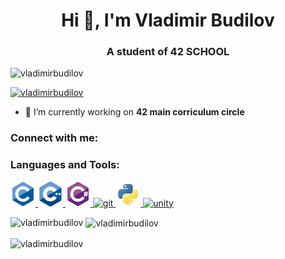 <h1 align="center">Hi 👋, I'm Vladimir Budilov</h1>
<h3 align="center">A student of 42 SCHOOL</h3>

<p align="left"> <img src="https://komarev.com/ghpvc/?username=vladimirbudilov&label=Profile%20views&color=0e75b6&style=flat" alt="vladimirbudilov" /> </p>

<p align="left"> <a href="https://github.com/ryo-ma/github-profile-trophy"><img src="https://github-profile-trophy.vercel.app/?username=vladimirbudilov" alt="vladimirbudilov" /></a> </p>

- 🔭 I’m currently working on **42 main corriculum circle**

<h3 align="left">Connect with me:</h3>
<p align="left">
</p>

<h3 align="left">Languages and Tools:</h3>
<p align="left"> <a href="https://www.cprogramming.com/" target="_blank" rel="noreferrer"> <img src="https://raw.githubusercontent.com/devicons/devicon/master/icons/c/c-original.svg" alt="c" width="40" height="40"/> </a> <a href="https://www.w3schools.com/cpp/" target="_blank" rel="noreferrer"> <img src="https://raw.githubusercontent.com/devicons/devicon/master/icons/cplusplus/cplusplus-original.svg" alt="cplusplus" width="40" height="40"/> </a> <a href="https://www.w3schools.com/cs/" target="_blank" rel="noreferrer"> <img src="https://raw.githubusercontent.com/devicons/devicon/master/icons/csharp/csharp-original.svg" alt="csharp" width="40" height="40"/> </a> <a href="https://git-scm.com/" target="_blank" rel="noreferrer"> <img src="https://www.vectorlogo.zone/logos/git-scm/git-scm-icon.svg" alt="git" width="40" height="40"/> </a> <a href="https://www.python.org" target="_blank" rel="noreferrer"> <img src="https://raw.githubusercontent.com/devicons/devicon/master/icons/python/python-original.svg" alt="python" width="40" height="40"/> </a> <a href="https://unity.com/" target="_blank" rel="noreferrer"> <img src="https://www.vectorlogo.zone/logos/unity3d/unity3d-icon.svg" alt="unity" width="40" height="40"/> </a> </p>

<p><img align="left" src="https://github-readme-stats.vercel.app/api/top-langs?username=vladimirbudilov&show_icons=true&locale=en&layout=compact" alt="vladimirbudilov" /></p>

<p>&nbsp;<img align="center" src="https://github-readme-stats.vercel.app/api?username=vladimirbudilov&show_icons=true&locale=en" alt="vladimirbudilov" /></p>

<p><img align="center" src="https://github-readme-streak-stats.herokuapp.com/?user=vladimirbudilov&" alt="vladimirbudilov" /></p>
